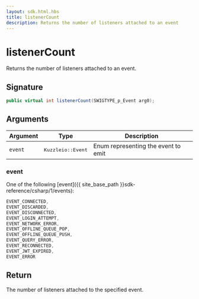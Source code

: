 ```yaml
---
layout: sdk.html.hbs
title: listenerCount
description: Returns the number of listeners attached to an event
---
```


# listenerCount

Returns the number of listeners attached to an event.

## Signature

```csharp
public virtual int listenerCount(SWIGTYPE_p_Event arg0);

```

## Arguments

| Argument   | Type                      | Description
| ---------- | ------------------------- | -----------
| `event`    | <pre>Kuzzleio::Event</pre>  | Enum representing the event to emit

### event

One of the following [event]({{ site_base_path }}sdk-reference/csharp/1/events):

```csharp
EVENT_CONNECTED,
EVENT_DISCARDED,
EVENT_DISCONNECTED,
EVENT_LOGIN_ATTEMPT,
EVENT_NETWORK_ERROR,
EVENT_OFFLINE_QUEUE_POP,
EVENT_OFFLINE_QUEUE_PUSH,
EVENT_QUERY_ERROR,
EVENT_RECONNECTED,
EVENT_JWT_EXPIRED,
EVENT_ERROR
```

## Return

The number of listeners attached to the specified event.
